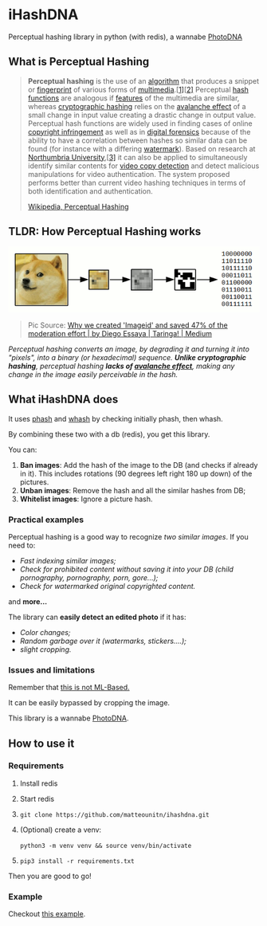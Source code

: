 # iHashDNA
Perceptual hashing library in python (with redis), a wannabe [PhotoDNA](https://en.wikipedia.org/wiki/PhotoDNA)

## What is Perceptual Hashing

> **Perceptual hashing** is the use of an [algorithm](https://en.wikipedia.org/wiki/Algorithm) that produces a snippet or [fingerprint](https://en.wikipedia.org/wiki/Fingerprint_(computing)) of various forms of [multimedia](https://en.wikipedia.org/wiki/Multimedia).[[1\]](https://en.wikipedia.org/wiki/Perceptual_hashing#cite_note-1)[[2\]](https://en.wikipedia.org/wiki/Perceptual_hashing#cite_note-2) Perceptual [hash functions](https://en.wikipedia.org/wiki/Hash_function) are analogous if [features](https://en.wikipedia.org/wiki/Feature_vector) of the multimedia are similar, whereas [cryptographic hashing](https://en.wikipedia.org/wiki/Cryptographic_hash_function) relies on the [avalanche effect](https://en.wikipedia.org/wiki/Avalanche_effect) of a small change in input value creating a drastic change in output value. Perceptual hash functions are widely used in finding cases of online [copyright infringement](https://en.wikipedia.org/wiki/Copyright_infringement) as well as in [digital forensics](https://en.wikipedia.org/wiki/Digital_forensics) because of the ability to have a correlation between hashes so similar data can be found (for instance with a differing [watermark](https://en.wikipedia.org/wiki/Digital_watermark)). Based on research at [Northumbria University](https://en.wikipedia.org/wiki/Northumbria_University),[[3\]](https://en.wikipedia.org/wiki/Perceptual_hashing#cite_note-3) it can also be applied to simultaneously identify similar contents for [video copy detection](https://en.wikipedia.org/wiki/Video_copy_detection) and detect malicious manipulations for video authentication. The system proposed performs better than current video hashing techniques in terms of both identification and authentication.
>
> [Wikipedia, Perceptual Hashing](https://en.wikipedia.org/wiki/Perceptual_hashing)

## TLDR: How Perceptual Hashing works

![Why we created 'Imageid' and saved 47% of the moderation effort | by Diego  Essaya | Taringa! | Medium](README.assets/0*zfY4Co3OIXnuJ-96.)

> Pic Source: [Why we created 'Imageid' and saved 47% of the moderation effort | by Diego  Essaya | Taringa! | Medium](https://medium.com/taringa-on-publishing/why-we-built-imageid-and-saved-47-of-the-moderation-effort-b7afb69d068e)

*Perceptual hashing converts an image, by degrading it and turning it into "pixels", into a binary (or hexadecimal) sequence. **Unlike cryptographic hashing**, perceptual hashing **lacks of [avalanche effect](https://en.wikipedia.org/wiki/Avalanche_effect)**, making any change in the image easily perceivable in the hash.*

## What iHashDNA does

It uses [phash](https://en.wikipedia.org/wiki/Perceptual_hashing) and [whash](https://fullstackml.com/wavelet-image-hash-in-python-3504fdd282b5?gi=667775a177e2) by checking initially phash, then whash.

By combining these two with a db (redis), you get this library.

You can:

1. **Ban images**: Add the hash of the image to the DB (and checks if already in it). 
   This includes rotations (90 degrees left right 180 up down) of the pictures.
2. **Unban images**: Remove the hash and all the similar hashes from DB;
3. **Whitelist images**: Ignore a picture hash.

### Practical examples

Perceptual hashing is a good way to recognize *two similar images*. If you need to:

* *Fast indexing similar images;*
* *Check for prohibited content without saving it into your DB (child pornography, pornography, porn, gore...);*
* *Check for watermarked original copyrighted content.*

and **more...**

The library can **easily detect an edited photo** if it has:

* *Color changes;*
* *Random garbage over it (watermarks, stickers....);*
* *slight cropping.*

### Issues and limitations

Remember that <u>this is not ML-Based.</u> 

It can be easily bypassed by cropping the image. 

This library is a wannabe [PhotoDNA](https://en.wikipedia.org/wiki/PhotoDNA).

## How to use it

### Requirements

1. Install redis

2. Start redis

3. `git clone https://github.com/matteounitn/ihashdna.git`

4. (Optional) create a venv:

   `python3 -m venv venv && source venv/bin/activate`

5. `pip3 install -r requirements.txt`

Then you are good to go!

### Example

Checkout [this example](example.py).